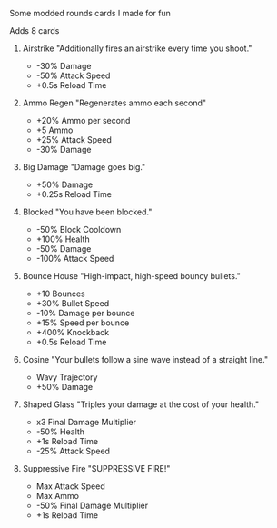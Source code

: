 Some modded rounds cards I made for fun

Adds 8 cards

1. Airstrike
    "Additionally fires an airstrike every time you shoot."
	  - -30% Damage
	  - -50% Attack Speed
	  - +0.5s Reload Time

2. Ammo Regen
    "Regenerates ammo each second"
      - +20% Ammo per second
	- +5 Ammo
	- +25% Attack Speed
	- -30% Damage

3. Big Damage
     "Damage goes big."
      - +50% Damage
      - +0.25s Reload Time

4. Blocked
     "You have been blocked."
      - -50% Block Cooldown
      - +100% Health
	  - -50% Damage
	  - -100% Attack Speed
	  
5. Bounce House
     "High-impact, high-speed bouncy bullets."
      - +10 Bounces
	  - +30% Bullet Speed
	  - -10% Damage per bounce
	  - +15% Speed per bounce
	  - +400% Knockback
	  - +0.5s Reload Time
	  
6. Cosine
     "Your bullets follow a sine wave instead of a straight line."
      - Wavy Trajectory
	  - +50% Damage
	  
7. Shaped Glass
     "Triples your damage at the cost of your health."
      - x3 Final Damage Multiplier
	  - -50% Health
	  - +1s Reload Time
	  - -25% Attack Speed
	  
8. Suppressive Fire
     "SUPPRESSIVE FIRE!"
      - Max Attack Speed
	  - Max Ammo
	  - -50% Final Damage Multiplier
	  - +1s Reload Time